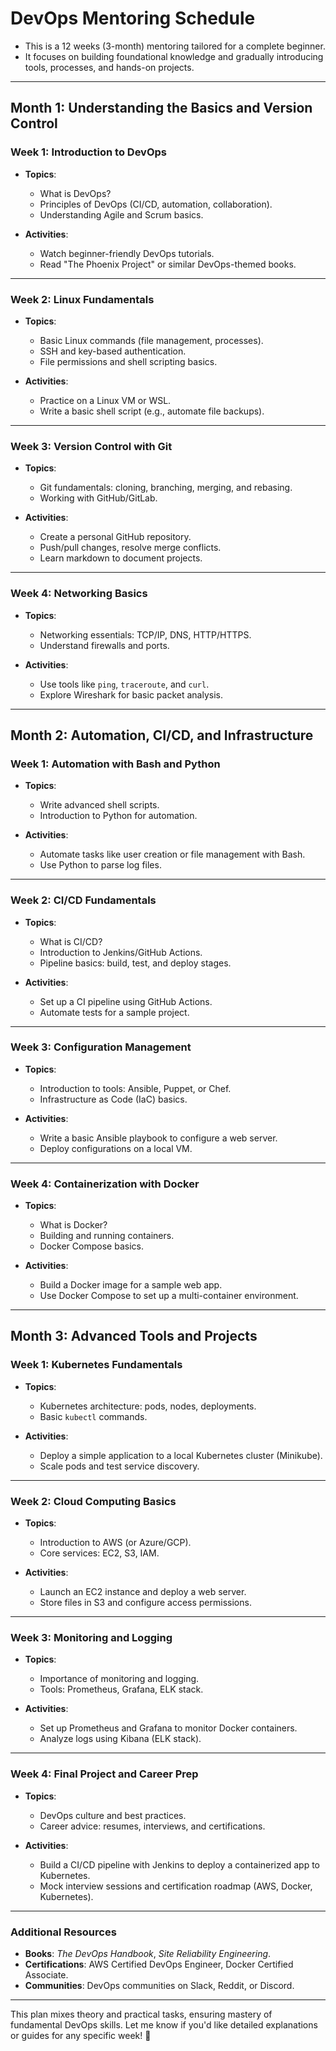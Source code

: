 # **DevOps Mentoring Schedule** 

- This is a 12 weeks (3-month) mentoring tailored for a complete beginner.
- It focuses on building foundational knowledge and gradually introducing tools, processes, and hands-on projects.

---

## **Month 1: Understanding the Basics and Version Control**

### **Week 1: Introduction to DevOps**
- **Topics**:  
  - What is DevOps?  
  - Principles of DevOps (CI/CD, automation, collaboration).  
  - Understanding Agile and Scrum basics.  

- **Activities**:  
  - Watch beginner-friendly DevOps tutorials.  
  - Read "The Phoenix Project" or similar DevOps-themed books.

---

### **Week 2: Linux Fundamentals**
- **Topics**:  
  - Basic Linux commands (file management, processes).  
  - SSH and key-based authentication.  
  - File permissions and shell scripting basics.  

- **Activities**:  
  - Practice on a Linux VM or WSL.  
  - Write a basic shell script (e.g., automate file backups).  

---

### **Week 3: Version Control with Git**
- **Topics**:  
  - Git fundamentals: cloning, branching, merging, and rebasing.  
  - Working with GitHub/GitLab.  

- **Activities**:  
  - Create a personal GitHub repository.  
  - Push/pull changes, resolve merge conflicts.  
  - Learn markdown to document projects.  

---

### **Week 4: Networking Basics**
- **Topics**:  
  - Networking essentials: TCP/IP, DNS, HTTP/HTTPS.  
  - Understand firewalls and ports.  

- **Activities**:  
  - Use tools like `ping`, `traceroute`, and `curl`.  
  - Explore Wireshark for basic packet analysis.  

---

## **Month 2: Automation, CI/CD, and Infrastructure**

### **Week 1: Automation with Bash and Python**
- **Topics**:  
  - Write advanced shell scripts.  
  - Introduction to Python for automation.  

- **Activities**:  
  - Automate tasks like user creation or file management with Bash.  
  - Use Python to parse log files.  

---

### **Week 2: CI/CD Fundamentals**
- **Topics**:  
  - What is CI/CD?  
  - Introduction to Jenkins/GitHub Actions.  
  - Pipeline basics: build, test, and deploy stages.  

- **Activities**:  
  - Set up a CI pipeline using GitHub Actions.  
  - Automate tests for a sample project.  

---

### **Week 3: Configuration Management**
- **Topics**:  
  - Introduction to tools: Ansible, Puppet, or Chef.  
  - Infrastructure as Code (IaC) basics.  

- **Activities**:  
  - Write a basic Ansible playbook to configure a web server.  
  - Deploy configurations on a local VM.  

---

### **Week 4: Containerization with Docker**
- **Topics**:  
  - What is Docker?  
  - Building and running containers.  
  - Docker Compose basics.  

- **Activities**:  
  - Build a Docker image for a sample web app.  
  - Use Docker Compose to set up a multi-container environment.  

---

## **Month 3: Advanced Tools and Projects**

### **Week 1: Kubernetes Fundamentals**
- **Topics**:  
  - Kubernetes architecture: pods, nodes, deployments.  
  - Basic `kubectl` commands.  

- **Activities**:  
  - Deploy a simple application to a local Kubernetes cluster (Minikube).  
  - Scale pods and test service discovery.  

---

### **Week 2: Cloud Computing Basics**
- **Topics**:  
  - Introduction to AWS (or Azure/GCP).  
  - Core services: EC2, S3, IAM.  

- **Activities**:  
  - Launch an EC2 instance and deploy a web server.  
  - Store files in S3 and configure access permissions.  

---

### **Week 3: Monitoring and Logging**
- **Topics**:  
  - Importance of monitoring and logging.  
  - Tools: Prometheus, Grafana, ELK stack.  

- **Activities**:  
  - Set up Prometheus and Grafana to monitor Docker containers.  
  - Analyze logs using Kibana (ELK stack).  

---

### **Week 4: Final Project and Career Prep**
- **Topics**:  
  - DevOps culture and best practices.  
  - Career advice: resumes, interviews, and certifications.  

- **Activities**:  
  - Build a CI/CD pipeline with Jenkins to deploy a containerized app to Kubernetes.  
  - Mock interview sessions and certification roadmap (AWS, Docker, Kubernetes).  

---

### **Additional Resources**
- **Books**: *The DevOps Handbook*, *Site Reliability Engineering*.  
- **Certifications**: AWS Certified DevOps Engineer, Docker Certified Associate.  
- **Communities**: DevOps communities on Slack, Reddit, or Discord.

---

This plan mixes theory and practical tasks, ensuring mastery of fundamental DevOps skills. Let me know if you'd like detailed explanations or guides for any specific week! 🚀
